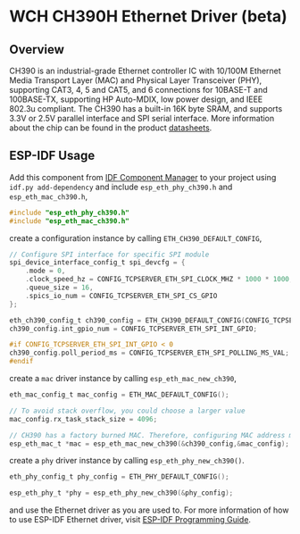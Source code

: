 # WCH CH390H Ethernet Driver (beta)

## Overview

CH390 is an industrial-grade Ethernet controller IC with 10/100M Ethernet Media Transport Layer (MAC) and Physical Layer Transceiver (PHY), supporting CAT3, 4, 5 and CAT5, and 6 connections for 10BASE-T and 100BASE-TX, supporting HP Auto-MDIX, low power design, and IEEE 802.3u compliant. The CH390 has a built-in 16K byte SRAM, and supports 3.3V or 2.5V parallel interface and SPI serial interface. More information about the chip can be found in the product [datasheets](https://www.wch.cn/downloads/CH390DS1_PDF.html).

## ESP-IDF Usage

Add this component from [IDF Component Manager](https://components.espressif.com/) to your project using `idf.py add-dependency` and include `esp_eth_phy_ch390.h` and `esp_eth_mac_ch390.h`,

```c
#include "esp_eth_phy_ch390.h"
#include "esp_eth_mac_ch390.h"
```

create a configuration instance by calling `ETH_CH390_DEFAULT_CONFIG`,

```c
// Configure SPI interface for specific SPI module
spi_device_interface_config_t spi_devcfg = {
    .mode = 0,
    .clock_speed_hz = CONFIG_TCPSERVER_ETH_SPI_CLOCK_MHZ * 1000 * 1000,
    .queue_size = 16,
    .spics_io_num = CONFIG_TCPSERVER_ETH_SPI_CS_GPIO
};

eth_ch390_config_t ch390_config = ETH_CH390_DEFAULT_CONFIG(CONFIG_TCPSERVER_ETH_SPI_HOST,&spi_devcfg);
ch390_config.int_gpio_num = CONFIG_TCPSERVER_ETH_SPI_INT_GPIO;

#if CONFIG_TCPSERVER_ETH_SPI_INT_GPIO < 0
ch390_config.poll_period_ms = CONFIG_TCPSERVER_ETH_SPI_POLLING_MS_VAL;
#endif
```

create a `mac` driver instance by calling `esp_eth_mac_new_ch390`,

```c
eth_mac_config_t mac_config = ETH_MAC_DEFAULT_CONFIG();

// To avoid stack overflow, you could choose a larger value
mac_config.rx_task_stack_size = 4096;

// CH390 has a factory burned MAC. Therefore, configuring MAC address manually is optional.     
esp_eth_mac_t *mac = esp_eth_mac_new_ch390(&ch390_config,&mac_config);
```

create a `phy` driver instance by calling `esp_eth_phy_new_ch390()`.


```c
eth_phy_config_t phy_config = ETH_PHY_DEFAULT_CONFIG();

esp_eth_phy_t *phy = esp_eth_phy_new_ch390(&phy_config);
```

and use the Ethernet driver as you are used to. For more information of how to use ESP-IDF Ethernet driver, visit [ESP-IDF Programming Guide](https://docs.espressif.com/projects/esp-idf/en/latest/esp32/api-reference/network/esp_eth.html).

